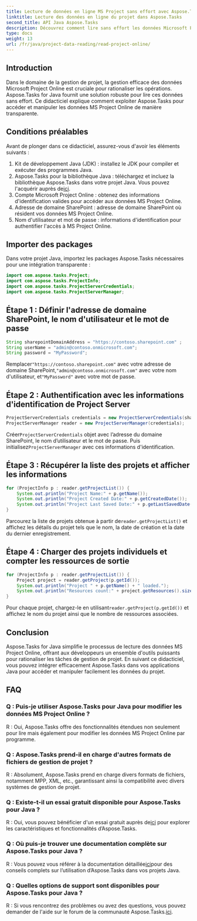 ```yaml
---
title: Lecture de données en ligne MS Project sans effort avec Aspose.Tasks
linktitle: Lecture des données en ligne du projet dans Aspose.Tasks
second_title: API Java Aspose.Tasks
description: Découvrez comment lire sans effort les données Microsoft Project Online à l'aide d'Aspose.Tasks pour Java. Améliorez vos capacités de gestion de projet.
type: docs
weight: 13
url: /fr/java/project-data-reading/read-project-online/
---
```

## Introduction
Dans le domaine de la gestion de projet, la gestion efficace des données Microsoft Project Online est cruciale pour rationaliser les opérations. Aspose.Tasks for Java fournit une solution robuste pour lire ces données sans effort. Ce didacticiel explique comment exploiter Aspose.Tasks pour accéder et manipuler les données MS Project Online de manière transparente.
## Conditions préalables
Avant de plonger dans ce didacticiel, assurez-vous d'avoir les éléments suivants :
1. Kit de développement Java (JDK) : installez le JDK pour compiler et exécuter des programmes Java.
2.  Aspose.Tasks pour la bibliothèque Java : téléchargez et incluez la bibliothèque Aspose.Tasks dans votre projet Java. Vous pouvez l'acquérir auprès de[ici](https://releases.aspose.com/tasks/java/).
3. Compte Microsoft Project Online : obtenez des informations d'identification valides pour accéder aux données MS Project Online.
4. Adresse de domaine SharePoint : adresse de domaine SharePoint où résident vos données MS Project Online.
5. Nom d'utilisateur et mot de passe : informations d'identification pour authentifier l'accès à MS Project Online.
## Importer des packages
Dans votre projet Java, importez les packages Aspose.Tasks nécessaires pour une intégration transparente :
```java
import com.aspose.tasks.Project;
import com.aspose.tasks.ProjectInfo;
import com.aspose.tasks.ProjectServerCredentials;
import com.aspose.tasks.ProjectServerManager;
```

## Étape 1 : Définir l'adresse de domaine SharePoint, le nom d'utilisateur et le mot de passe
```java
String sharepointDomainAddress = "https://contoso.sharepoint.com" ;
String userName = "admin@contoso.onmicrosoft.com";
String password = "MyPassword";
```
 Remplacer`"https://contoso.sharepoint.com"` avec votre adresse de domaine SharePoint,`"admin@contoso.onmicrosoft.com"` avec votre nom d'utilisateur, et`"MyPassword"` avec votre mot de passe.
## Étape 2 : Authentification avec les informations d'identification de Project Server
```java
ProjectServerCredentials credentials = new ProjectServerCredentials(sharepointDomainAddress, userName, password);
ProjectServerManager reader = new ProjectServerManager(credentials);
```
 Créer`ProjectServerCredentials` objet avec l’adresse du domaine SharePoint, le nom d’utilisateur et le mot de passe. Puis initialisez`ProjectServerManager` avec ces informations d'identification.
## Étape 3 : Récupérer la liste des projets et afficher les informations
```java
for (ProjectInfo p : reader.getProjectList()) {
    System.out.println("Project Name:" + p.getName());
    System.out.println("Project Created Date:" + p.getCreatedDate());
    System.out.println("Project Last Saved Date:" + p.getLastSavedDate());
}
```
 Parcourez la liste de projets obtenue à partir de`reader.getProjectList()` et affichez les détails du projet tels que le nom, la date de création et la date du dernier enregistrement.
## Étape 4 : Charger des projets individuels et compter les ressources de sortie
```java
for (ProjectInfo p : reader.getProjectList()) {
    Project project = reader.getProject(p.getId());
    System.out.println("Project " + p.getName() + " loaded.");
    System.out.println("Resources count:" + project.getResources().size());
}
```
 Pour chaque projet, chargez-le en utilisant`reader.getProject(p.getId())` et affichez le nom du projet ainsi que le nombre de ressources associées.

## Conclusion
Aspose.Tasks for Java simplifie le processus de lecture des données MS Project Online, offrant aux développeurs un ensemble d'outils puissants pour rationaliser les tâches de gestion de projet. En suivant ce didacticiel, vous pouvez intégrer efficacement Aspose.Tasks dans vos applications Java pour accéder et manipuler facilement les données du projet.
## FAQ
### Q : Puis-je utiliser Aspose.Tasks pour Java pour modifier les données MS Project Online ?
R : Oui, Aspose.Tasks offre des fonctionnalités étendues non seulement pour lire mais également pour modifier les données MS Project Online par programme.
### Q : Aspose.Tasks prend-il en charge d'autres formats de fichiers de gestion de projet ?
R : Absolument, Aspose.Tasks prend en charge divers formats de fichiers, notamment MPP, XML, etc., garantissant ainsi la compatibilité avec divers systèmes de gestion de projet.
### Q : Existe-t-il un essai gratuit disponible pour Aspose.Tasks pour Java ?
 R : Oui, vous pouvez bénéficier d'un essai gratuit auprès de[ici](https://releases.aspose.com/) pour explorer les caractéristiques et fonctionnalités d’Aspose.Tasks.
### Q : Où puis-je trouver une documentation complète sur Aspose.Tasks pour Java ?
 R : Vous pouvez vous référer à la documentation détaillée[ici](https://reference.aspose.com/tasks/java/)pour des conseils complets sur l’utilisation d’Aspose.Tasks dans vos projets Java.
### Q : Quelles options de support sont disponibles pour Aspose.Tasks pour Java ?
 R : Si vous rencontrez des problèmes ou avez des questions, vous pouvez demander de l'aide sur le forum de la communauté Aspose.Tasks.[ici](https://forum.aspose.com/c/tasks/15).